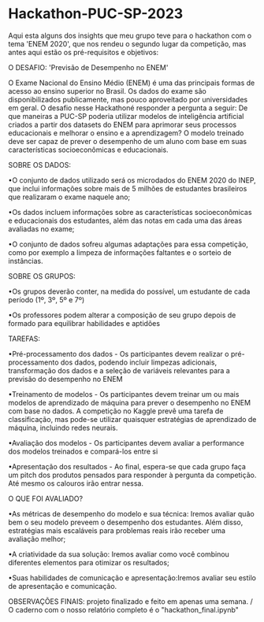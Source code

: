 # Hackathon-PUC-SP-2023


Aqui esta alguns dos insights que meu grupo teve para o hackathon com o tema 'ENEM 2020', que nos rendeu o segundo lugar da competição, mas antes aqui estão os pré-requisitos e objetivos:

O DESAFIO: 'Previsão de Desempenho no ENEM'

O Exame Nacional do Ensino Médio (ENEM) é uma das principais formas de acesso ao ensino superior no Brasil. Os dados do exame são disponibilizados publicamente, mas pouco aproveitado por universidades em geral. O desafio nesse Hackathoné responder a pergunta a seguir: De que maneiras a PUC-SP poderia utilizar modelos de inteligência artificial criados a partir dos datasets do ENEM para aprimorar seus processos educacionais e melhorar o ensino e a aprendizagem? O modelo treinado deve ser capaz de prever o desempenho de um aluno com base em suas características socioeconômicas e educacionais.

SOBRE OS DADOS:
  
  •O conjunto de dados utilizado será os microdados do ENEM 2020 do INEP, que inclui informações sobre mais de 5 milhões de estudantes brasileiros que realizaram o   exame naquele ano;

  •Os dados incluem informações sobre as características socioeconômicas e educacionais dos estudantes, além das notas em cada uma das áreas avaliadas no exame;

  •O conjunto de dados sofreu algumas adaptações para essa competição, como por exemplo a limpeza de informações faltantes e o sorteio de instâncias.

SOBRE OS GRUPOS:

  •Os grupos deverão conter, na medida do possível, um estudante de cada período (1º, 3º, 5º e 7º)

  •Os professores podem alterar a composição de seu grupo depois de formado para equilibrar habilidades e aptidões

TAREFAS: 

  •Pré-processamento dos dados - Os participantes devem realizar o pré-processamento dos dados, podendo incluir limpezas adicionais, transformação dos dados e a seleção de variáveis relevantes para a previsão do desempenho no ENEM

  •Treinamento de modelos - Os participantes devem treinar um ou mais modelos de aprendizado de máquina para prever o desempenho no ENEM com base no dados. A competição no Kaggle prevê uma tarefa de classificação, mas pode-se utilizar quaisquer estratégias de aprendizado de máquina, incluindo redes neurais.

  •Avaliação dos modelos - Os participantes devem avaliar a performance dos modelos treinados e compará-los entre si

  •Apresentação dos resultados - Ao final, espera-se que cada grupo faça um pitch dos produtos pensados para responder à pergunta da competição. Até mesmo os calouros irão entrar nessa.

O QUE FOI AVALIADO?

  •As métricas de desempenho do modelo e sua técnica: Iremos avaliar quão bem o seu modelo preveem o desempenho dos estudantes. Além disso, estratégias mais escaláveis para problemas reais irão receber uma avaliação melhor;
  
  •A criatividade da sua solução: Iremos avaliar como você combinou diferentes elementos para otimizar os resultados;

  •Suas habilidades de comunicação e apresentação:Iremos avaliar seu estilo de apresentação e comunicação.

OBSERVAÇÕES FINAIS: projeto finalizado e feito em apenas uma semana. / O caderno com o nosso relatório completo é o "hackathon_final.ipynb"
